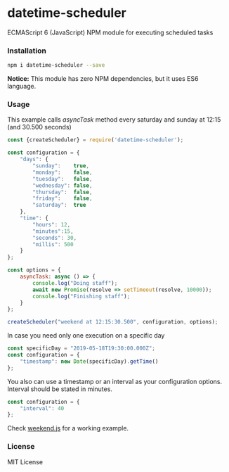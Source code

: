 # datetime-scheduler
ECMAScript 6 (JavaScript) NPM module for executing scheduled tasks

### Installation
``` sh
npm i datetime-scheduler --save
```

**Notice:** This module has zero NPM dependencies, but it uses ES6 language.

### Usage
This example calls *asyncTask* method every saturday and sunday at 12:15 (and 30.500 seconds)
``` javascript
const {createScheduler} = require('datetime-scheduler');

const configuration = {
    "days": {
        "sunday":    true,
        "monday":    false,
        "tuesday":   false,
        "wednesday": false,
        "thursday":  false,
        "friday":    false,
        "saturday":  true
    },
    "time": {
        "hours": 12,
        "minutes":15,
        "seconds": 30,
        "millis": 500
    }
};

const options = {
    asyncTask: async () => {
        console.log("Doing staff");
        await new Promise(resolve => setTimeout(resolve, 10000));
        console.log("Finishing staff");
    }
};

createScheduler("weekend at 12:15:30.500", configuration, options);
```

In case you need only one execution on a specific day
``` javascript
const specificDay = "2019-05-18T19:30:00.000Z";
const configuration = {
    "timestamp": new Date(specificDay).getTime()
};
```

You also can use a timestamp or an interval as your configuration options. 
Interval should be stated in minutes.
``` javascript
const configuration = {
    "interval": 40
};
```

Check [weekend.js](https://github.com/lubino/datetime-scheduler/blob/master/example/weekend.js) for a working example.

### License
MIT License

